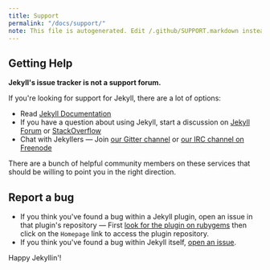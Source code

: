 ```yaml
---
title: Support
permalink: "/docs/support/"
note: This file is autogenerated. Edit /.github/SUPPORT.markdown instead.
---
```


## Getting Help

**Jekyll's issue tracker is not a support forum.**

If you're looking for support for Jekyll, there are a lot of options:

* Read [Jekyll Documentation](https://jekyllrb.com/docs/home/)
* If you have a question about using Jekyll, start a discussion on [Jekyll Forum](https://talk.jekyllrb.com/) or [StackOverflow](https://stackoverflow.com/questions/tagged/jekyll)
* Chat with Jekyllers &mdash; Join [our Gitter channel](https://gitter.im/jekyll/jekyll) or [our IRC channel on Freenode](irc://irc.freenode.net/jekyll)

There are a bunch of helpful community members on these services that should be willing to point you in the right direction.

## Report a bug

* If you think you've found a bug within a Jekyll plugin, open an issue in that plugin's repository &mdash; First [look for the plugin on rubygems](https://rubygems.org/) then click on the `Homepage` link to access the plugin repository.
* If you think you've found a bug within Jekyll itself, [open an issue](https://github.com/jekyll/jekyll/issues/new).

Happy Jekyllin'!
